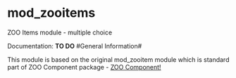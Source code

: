 # mod_zooitems
ZOO Items module - multiple choice

Documentation: **TO DO**
#General Information#

This module is based on the original mod_zooitem module which is standard part of ZOO Component package - [ZOO Component!](http://yootheme.com/zoo/)

